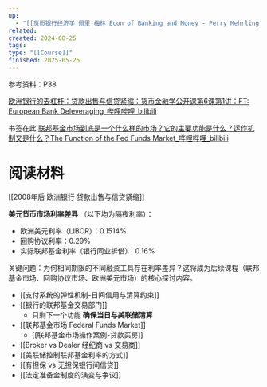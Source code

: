 ```yaml
---
up:
  - "[[货币银行经济学 佩里·梅林 Econ of Banking and Money - Perry Mehrling(course)]]"
related: 
created: 2024-08-25
tags: 
type: "[[Course]]"
finished: 2025-05-26
---
```


参考资料：P38

[欧洲银行的去杠杆：贷款出售与信贷紧缩：货币金融学公开课第6课第1讲：FT: European Bank Deleveraging\_哔哩哔哩\_bilibili](https://www.bilibili.com/video/BV15P411D76T/?spm_id_from=333.788&vd_source=6d4ef5f8b8b73d69ea854cb9321a50ac)


书签在此
[联邦基金市场到底是一个什么样的市场？它的主要功能是什么？运作机制又是什么？The Function of the Fed Funds Market\_哔哩哔哩\_bilibili](https://www.bilibili.com/video/BV1Mh411F7fS/?p=50&spm_id_from=pageDriver)

# 阅读材料

[[2008年后 欧洲银行 贷款出售与信贷紧缩]]





**美元货币市场利率差异**
（以下均为隔夜利率）：
- 欧洲美元利率（LIBOR）：0.1514%
- 回购协议利率：0.29%
- 实际联邦基金利率（银行同业拆借）：0.16%

关键问题：为何相同期限的不同融资工具存在利率差异？这将成为后续课程（联邦基金市场、回购协议市场、欧洲美元市场）的核心探讨内容。



- [[支付系统的弹性机制-日间信用与清算约束]]
- [[银行的联邦基金交易部门]]
	- 只剩下一个功能 **确保当日与美联储清算**
- [[联邦基金市场 Federal Funds Market]]
	- [[联邦基金市场操作案例-贷款买房]]
- [[Broker vs Dealer 经纪商 vs 交易商]]
- [[美联储控制联邦基金利率的方式]]
- [[有担保 vs 无担保银行间信贷]]
- [[法定准备金制度的演变与争议]]